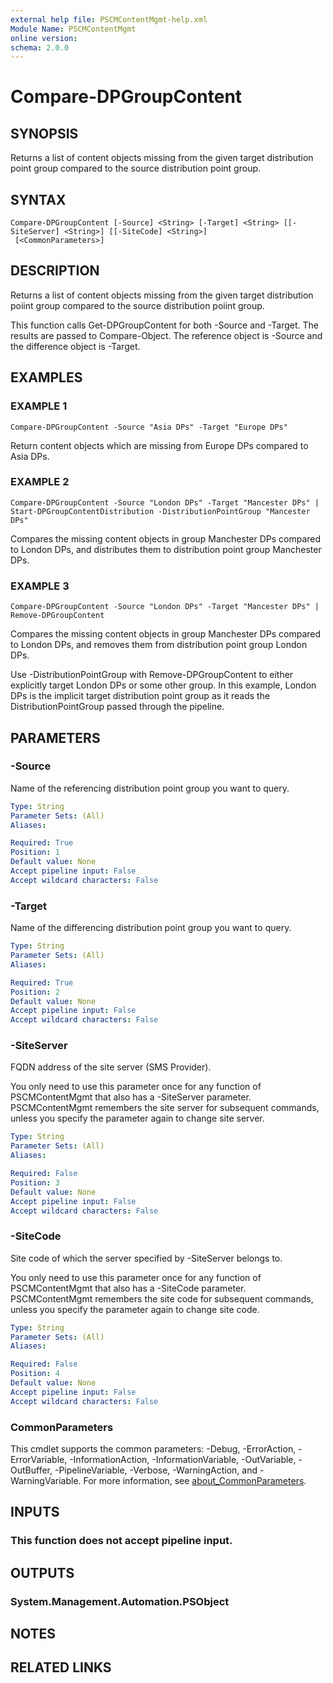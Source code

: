 ```yaml
---
external help file: PSCMContentMgmt-help.xml
Module Name: PSCMContentMgmt
online version:
schema: 2.0.0
---
```


# Compare-DPGroupContent

## SYNOPSIS
Returns a list of content objects missing from the given target distribution point group compared to the source distribution point group.

## SYNTAX

```
Compare-DPGroupContent [-Source] <String> [-Target] <String> [[-SiteServer] <String>] [[-SiteCode] <String>]
 [<CommonParameters>]
```

## DESCRIPTION
Returns a list of content objects missing from the given target distribution poiint group compared to the source distribution poiint group.

This function calls Get-DPGroupContent for both -Source and -Target.
The results are passed to Compare-Object.
The reference object is -Source and the difference object is -Target.

## EXAMPLES

### EXAMPLE 1
```
Compare-DPGroupContent -Source "Asia DPs" -Target "Europe DPs"
```

Return content objects which are missing from Europe DPs compared to Asia DPs.

### EXAMPLE 2
```
Compare-DPGroupContent -Source "London DPs" -Target "Mancester DPs" | Start-DPGroupContentDistribution -DistributionPointGroup "Mancester DPs"
```

Compares the missing content objects in group Manchester DPs compared to London DPs, and distributes them to distribution point group Manchester DPs.

### EXAMPLE 3
```
Compare-DPGroupContent -Source "London DPs" -Target "Mancester DPs" | Remove-DPGroupContent
```

Compares the missing content objects in group Manchester DPs compared to London DPs, and removes them from distribution point group London DPs.

Use -DistributionPointGroup with Remove-DPGroupContent to either explicitly target London DPs or some other group.
In this example, London DPs is the implicit target distribution point group as it reads the DistributionPointGroup passed through the pipeline.

## PARAMETERS

### -Source
Name of the referencing distribution point group you want to query.

```yaml
Type: String
Parameter Sets: (All)
Aliases:

Required: True
Position: 1
Default value: None
Accept pipeline input: False
Accept wildcard characters: False
```

### -Target
Name of the differencing distribution point group you want to query.

```yaml
Type: String
Parameter Sets: (All)
Aliases:

Required: True
Position: 2
Default value: None
Accept pipeline input: False
Accept wildcard characters: False
```

### -SiteServer
FQDN address of the site server (SMS Provider). 

You only need to use this parameter once for any function of PSCMContentMgmt that also has a -SiteServer parameter.
PSCMContentMgmt remembers the site server for subsequent commands, unless you specify the parameter again to change site server.

```yaml
Type: String
Parameter Sets: (All)
Aliases:

Required: False
Position: 3
Default value: None
Accept pipeline input: False
Accept wildcard characters: False
```

### -SiteCode
Site code of which the server specified by -SiteServer belongs to.

You only need to use this parameter once for any function of PSCMContentMgmt that also has a -SiteCode parameter.
PSCMContentMgmt remembers the site code for subsequent commands, unless you specify the parameter again to change site code.

```yaml
Type: String
Parameter Sets: (All)
Aliases:

Required: False
Position: 4
Default value: None
Accept pipeline input: False
Accept wildcard characters: False
```

### CommonParameters
This cmdlet supports the common parameters: -Debug, -ErrorAction, -ErrorVariable, -InformationAction, -InformationVariable, -OutVariable, -OutBuffer, -PipelineVariable, -Verbose, -WarningAction, and -WarningVariable. For more information, see [about_CommonParameters](http://go.microsoft.com/fwlink/?LinkID=113216).

## INPUTS

### This function does not accept pipeline input.
## OUTPUTS

### System.Management.Automation.PSObject
## NOTES

## RELATED LINKS
